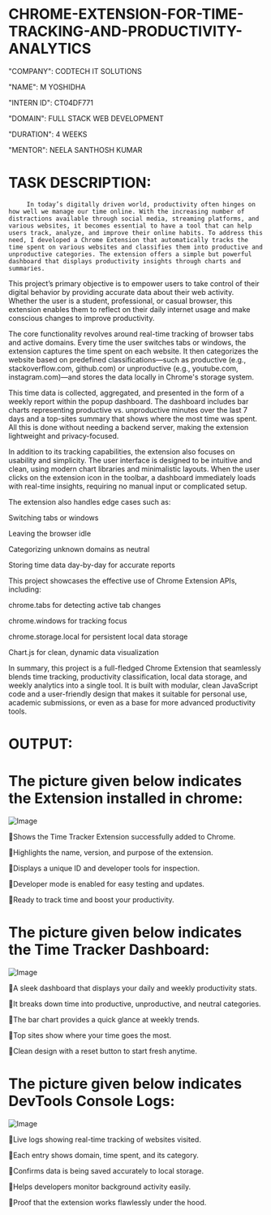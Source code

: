 # CHROME-EXTENSION-FOR-TIME-TRACKING-AND-PRODUCTIVITY-ANALYTICS


"COMPANY": CODTECH IT SOLUTIONS

"NAME": M YOSHIDHA

"INTERN ID": CT04DF771

"DOMAIN": FULL STACK WEB DEVELOPMENT

"DURATION": 4 WEEKS

"MENTOR": NEELA SANTHOSH KUMAR


# TASK DESCRIPTION:

         In today’s digitally driven world, productivity often hinges on how well we manage our time online. With the increasing number of distractions available through social media, streaming platforms, and various websites, it becomes essential to have a tool that can help users track, analyze, and improve their online habits. To address this need, I developed a Chrome Extension that automatically tracks the time spent on various websites and classifies them into productive and unproductive categories. The extension offers a simple but powerful dashboard that displays productivity insights through charts and summaries.

This project’s primary objective is to empower users to take control of their digital behavior by providing accurate data about their web activity. Whether the user is a student, professional, or casual browser, this extension enables them to reflect on their daily internet usage and make conscious changes to improve productivity.

The core functionality revolves around real-time tracking of browser tabs and active domains. Every time the user switches tabs or windows, the extension captures the time spent on each website. It then categorizes the website based on predefined classifications—such as productive (e.g., stackoverflow.com, github.com) or unproductive (e.g., youtube.com, instagram.com)—and stores the data locally in Chrome's storage system.

This time data is collected, aggregated, and presented in the form of a weekly report within the popup dashboard. The dashboard includes bar charts representing productive vs. unproductive minutes over the last 7 days and a top-sites summary that shows where the most time was spent. All this is done without needing a backend server, making the extension lightweight and privacy-focused.

In addition to its tracking capabilities, the extension also focuses on usability and simplicity. The user interface is designed to be intuitive and clean, using modern chart libraries and minimalistic layouts. When the user clicks on the extension icon in the toolbar, a dashboard immediately loads with real-time insights, requiring no manual input or complicated setup.

The extension also handles edge cases such as:

Switching tabs or windows

Leaving the browser idle

Categorizing unknown domains as neutral

Storing time data day-by-day for accurate reports

This project showcases the effective use of Chrome Extension APIs, including:

chrome.tabs for detecting active tab changes

chrome.windows for tracking focus

chrome.storage.local for persistent local data storage

Chart.js for clean, dynamic data visualization

In summary, this project is a full-fledged Chrome Extension that seamlessly blends time tracking, productivity classification, local data storage, and weekly analytics into a single tool. It is built with modular, clean JavaScript code and a user-friendly design that makes it suitable for personal use, academic submissions, or even as a base for more advanced productivity tools.



# OUTPUT:






# The picture given below indicates the Extension installed in chrome:




![Image](https://github.com/user-attachments/assets/f8772ee1-97f4-4fd4-8512-b36866746031)







🔹Shows the Time Tracker Extension successfully added to Chrome.

🔹Highlights the name, version, and purpose of the extension.

🔹Displays a unique ID and developer tools for inspection.

🔹Developer mode is enabled for easy testing and updates.

🔹Ready to track time and boost your productivity.








# The picture given below indicates the Time Tracker Dashboard:




![Image](https://github.com/user-attachments/assets/67b21244-72cf-40e7-86c2-4ec2254b2ba5)








🔹A sleek dashboard that displays your daily and weekly productivity stats.

🔹It breaks down time into productive, unproductive, and neutral categories.

🔹The bar chart provides a quick glance at weekly trends.

🔹Top sites show where your time goes the most.

🔹Clean design with a reset button to start fresh anytime.








# The picture given below indicates DevTools Console Logs:






![Image](https://github.com/user-attachments/assets/24aea57f-1908-4255-8a82-c087e5e2f514)








🔹Live logs showing real-time tracking of websites visited.

🔹Each entry shows domain, time spent, and its category.

🔹Confirms data is being saved accurately to local storage.

🔹Helps developers monitor background activity easily.

🔹Proof that the extension works flawlessly under the hood.









